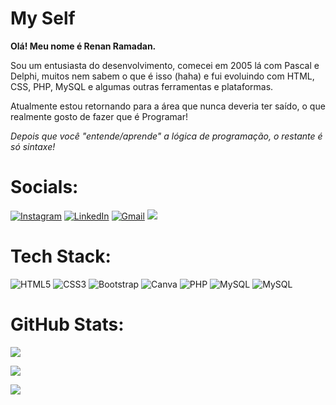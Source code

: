 # My Self
<b>Olá! Meu nome é Renan Ramadan.</b>

Sou um entusiasta do desenvolvimento, comecei em 2005 lá com Pascal e Delphi, muitos nem sabem o que é isso (haha) e fui evoluindo com HTML, CSS, PHP, MySQL e algumas outras ferramentas e plataformas.

Atualmente estou retornando para a área que nunca deveria ter saído, o que realmente gosto de fazer que é Programar!

<i>Depois que você "entende/aprende" a lógica de programação, o restante é só sintaxe!</i>


# Socials:
[![Instagram](https://img.shields.io/badge/Instagram-%23E4405F.svg?style=for-the-badge&logo=Instagram&logoColor=white)](https://instagram.com/renan.ramadan) 
[![LinkedIn](https://img.shields.io/badge/linkedin-%230077B5.svg?style=for-the-badge&logo=linkedin&logoColor=white)](https://www.linkedin.com/in/renanramadan) 
[![Gmail](https://img.shields.io/badge/Gmail-D14836?style=for-the-badge&logo=gmail&logoColor=white)](mailto:renanramadan@gmail.com)
<a href= 'https://wa.me/5521964380356'><img src="https://img.shields.io/badge/WhatsApp-25D366?style=for-the-badge&logo=whatsapp&logoColor=white"></a>


# Tech Stack:

![HTML5](https://img.shields.io/badge/html5-%23E34F26.svg?style=for-the-badge&logo=html5&logoColor=white) 
![CSS3](https://img.shields.io/badge/css3-%231572B6.svg?style=for-the-badge&logo=css3&logoColor=white) 
![Bootstrap](https://img.shields.io/badge/bootstrap-%23563D7C.svg?style=for-the-badge&logo=bootstrap&logoColor=white)
![Canva](https://img.shields.io/badge/Canva-%2300C4CC.svg?style=for-the-badge&logo=Canva&logoColor=white) 
![PHP](https://img.shields.io/badge/php-%23777BB4.svg?style=for-the-badge&logo=php&logoColor=white) 
![MySQL](https://img.shields.io/badge/mysql-%23000000.svg?style=for-the-badge&logo=mysql&logoColor=white)
![MySQL](https://img.shields.io/badge/JavaScript-F7DF1E?style=for-the-badge&logo=javascript&logoColor=black)


# GitHub Stats:
<p>
<img src="https://github-readme-stats.vercel.app/api?username=renanramadan&theme=dark&show_icons=true&include_all_commits=false&count_private=false" align="center">
</p>

<p>
<img src="https://github-readme-stats.vercel.app/api/top-langs/?username=renanramadan&theme=dark&show_icons=true&include_all_commits=false&count_private=false&layout=compact" align="center">
</p>

<p>
<img src="https://github-readme-streak-stats.herokuapp.com/?user=renanramadan&theme=dark&show_icons=true" align="center">
</p>

